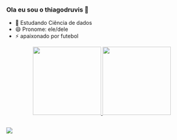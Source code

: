 ### Ola eu sou o thiagodruvis 👋

- 🌱 Estudando Ciência de dados
- 😄 Pronome: ele/dele
- ⚡ apaixonado por futebol

<div align="center">
  <a href="https://github.com/thiagodruvis">
  <img height="180em" src="https://github-readme-stats.vercel.app/api?username=thiagodruvis&show_icons=true&theme=dracula&include_all_commits=true&count_private=true"/>
  <img height="180em" src="https://github-readme-stats.vercel.app/api/top-langs/?username=thiagodruvis&layout=compact&langs_count=7&theme=dracula"/>
</div>

  ##
 
<div> 
   <a href="https://www.linkedin.com/in/thiago-drummond-rabello/" target="_blank"><img src="https://img.shields.io/badge/-LinkedIn-%230077B5?style=for-the-badge&logo=linkedin&logoColor=white" target="_blank"></a> 
 
</div>
